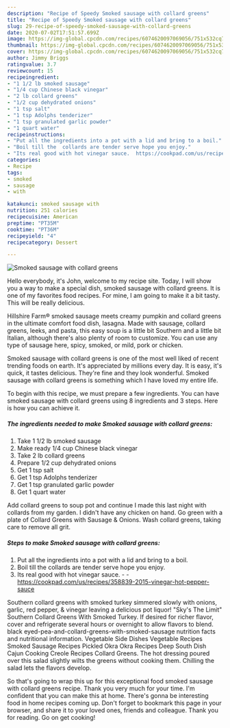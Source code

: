 ```yaml
---
description: "Recipe of Speedy Smoked sausage with collard greens"
title: "Recipe of Speedy Smoked sausage with collard greens"
slug: 29-recipe-of-speedy-smoked-sausage-with-collard-greens
date: 2020-07-02T17:51:57.699Z
image: https://img-global.cpcdn.com/recipes/6074620097069056/751x532cq70/smoked-sausage-with-collard-greens-recipe-main-photo.jpg
thumbnail: https://img-global.cpcdn.com/recipes/6074620097069056/751x532cq70/smoked-sausage-with-collard-greens-recipe-main-photo.jpg
cover: https://img-global.cpcdn.com/recipes/6074620097069056/751x532cq70/smoked-sausage-with-collard-greens-recipe-main-photo.jpg
author: Jimmy Briggs
ratingvalue: 3.7
reviewcount: 15
recipeingredient:
- "1 1/2 lb smoked sausage"
- "1/4 cup Chinese black vinegar"
- "2 lb collard greens"
- "1/2 cup dehydrated onions"
- "1 tsp salt"
- "1 tsp Adolphs tenderizer"
- "1 tsp granulated garlic powder"
- "1 quart water"
recipeinstructions:
- "Put all the ingredients into a pot with a lid and bring to a boil."
- "Boil till the  collards are tender serve hope you enjoy."
- "Its real good with hot vinegar sauce.  https://cookpad.com/us/recipes/358839-2015-vinegar-hot-pepper-sauce"
categories:
- Recipe
tags:
- smoked
- sausage
- with

katakunci: smoked sausage with 
nutrition: 251 calories
recipecuisine: American
preptime: "PT35M"
cooktime: "PT36M"
recipeyield: "4"
recipecategory: Dessert

---
```



![Smoked sausage with collard greens](https://img-global.cpcdn.com/recipes/6074620097069056/751x532cq70/smoked-sausage-with-collard-greens-recipe-main-photo.jpg)

Hello everybody, it's John, welcome to my recipe site. Today, I will show you a way to make a special dish, smoked sausage with collard greens. It is one of my favorites food recipes. For mine, I am going to make it a bit tasty. This will be really delicious.

Hillshire Farm® smoked sausage meets creamy pumpkin and collard greens in the ultimate comfort food dish, lasagna. Made with sausage, collard greens, leeks, and pasta, this easy soup is a little bit Southern and a little bit Italian, although there&#39;s also plenty of room to customize. You can use any type of sausage here, spicy, smoked, or mild, pork or chicken.

Smoked sausage with collard greens is one of the most well liked of recent trending foods on earth. It's appreciated by millions every day. It is easy, it's quick, it tastes delicious. They're fine and they look wonderful. Smoked sausage with collard greens is something which I have loved my entire life.


To begin with this recipe, we must prepare a few ingredients. You can have smoked sausage with collard greens using 8 ingredients and 3 steps. Here is how you can achieve it.

<!--inarticleads1-->

##### The ingredients needed to make Smoked sausage with collard greens:

1. Take 1 1/2 lb smoked sausage
1. Make ready 1/4 cup Chinese black vinegar
1. Take 2 lb collard greens
1. Prepare 1/2 cup dehydrated onions
1. Get 1 tsp salt
1. Get 1 tsp Adolphs tenderizer
1. Get 1 tsp granulated garlic powder
1. Get 1 quart water


Add collard greens to soup pot and continue I made this last night with collards from my garden. I didn&#39;t have any chicken on hand. Go green with a plate of Collard Greens with Sausage &amp; Onions. Wash collard greens, taking care to remove all grit. 

<!--inarticleads2-->

##### Steps to make Smoked sausage with collard greens:

1. Put all the ingredients into a pot with a lid and bring to a boil.
1. Boil till the  collards are tender serve hope you enjoy.
1. Its real good with hot vinegar sauce. -  - https://cookpad.com/us/recipes/358839-2015-vinegar-hot-pepper-sauce


Southern collard greens with smoked turkey simmered slowly with onions, garlic, red pepper, &amp; vinegar leaving a delicious pot liquor! &#34;Sky&#39;s The Limit&#34; Southern Collard Greens With Smoked Turkey. If desired for richer flavor, cover and refrigerate several hours or overnight to allow flavors to blend. black eyed-pea-and-collard-greens-with-smoked-sausage nutrition facts and nutritional information. Vegetable Side Dishes Vegetable Recipes Smoked Sausage Recipes Pickled Okra Okra Recipes Deep South Dish Cajun Cooking Creole Recipes Collard Greens. The hot dressing poured over this salad slightly wilts the greens without cooking them. Chilling the salad lets the flavors develop. 

So that's going to wrap this up for this exceptional food smoked sausage with collard greens recipe. Thank you very much for your time. I'm confident that you can make this at home. There's gonna be interesting food in home recipes coming up. Don't forget to bookmark this page in your browser, and share it to your loved ones, friends and colleague. Thank you for reading. Go on get cooking!
